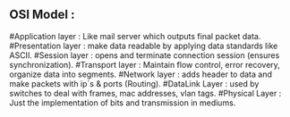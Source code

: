 ## OSI Model :

#Application layer : Like mail server which outputs final packet data.
#Presentation layer : make data readable by applying data standards like ASCII.
#Session layer : opens and terminate connection session (ensures synchronization).
#Transport layer : Maintain flow control, error recovery, organize data into segments.
#Network layer : adds header to data and make packets with ip`s & ports (Routing).
#DataLink Layer : used by switches to deal with frames, mac addresses, vlan tags.
#Physical Layer : Just the implementation of bits and transmission in mediums.

